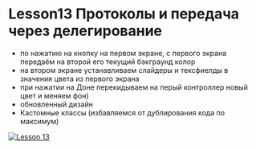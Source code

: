 # Lesson13 Протоколы и передача через делегирование
- по нажатию на кнопку на первом экране, с первого экрана передаём на второй его текущий бэкграунд колор 
- на втором экране устанавливаем слайдеры и тексфиелды в значения цвета из первого экрана
- при нажатии на Доне перекидываем на перый контроллер новый цвет и меняем фон)
- обновленный дизайн
- Кастомные классы (избавляемся от дублирования кода по максимум)

<a href='http://imglink.ru'> <img src='http://imglink.ru/pictures/19-02-21/31bb4bdcb9874eec222dc208c5d45956.jpg' alt='Lesson 13'> </a>
